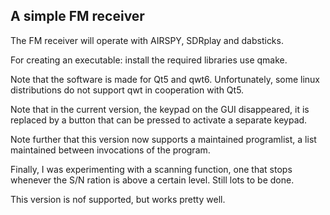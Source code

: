 
A simple FM receiver
-------------------

The FM receiver will operate with AIRSPY, SDRplay and dabsticks.

For creating an executable: install the required libraries use qmake.

Note that the software is made for Qt5 and qwt6. Unfortunately, some
linux distributions do not support qwt in cooperation with Qt5.

Note that in the current version, the keypad on the GUI disappeared,
it is replaced by a button that can be pressed to activate a separate
keypad.

Note further that this version now supports a maintained programlist,
a list maintained between invocations of the program.

Finally, I was experimenting with a scanning function, one that stops
whenever the S/N ration is above a certain level. Still lots to be done.

This version is nof supported, but works pretty well.


